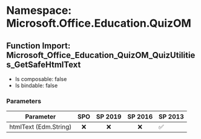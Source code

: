 # Namespace: Microsoft.Office.Education.QuizOM

## Function Import: Microsoft_Office_Education_QuizOM_QuizUtilities_GetSafeHtmlText

- Is composable: false
- Is bindable: false

### Parameters

Parameter | SPO | SP 2019 | SP 2016 | SP 2013
----------|:---:|:-------:|:-------:|:-------
htmlText (Edm.String) | ❌ | ❌ | ❌ | ✅
